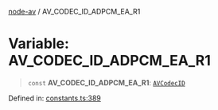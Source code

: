 [node-av](../globals.md) / AV\_CODEC\_ID\_ADPCM\_EA\_R1

# Variable: AV\_CODEC\_ID\_ADPCM\_EA\_R1

> `const` **AV\_CODEC\_ID\_ADPCM\_EA\_R1**: [`AVCodecID`](../type-aliases/AVCodecID.md)

Defined in: [constants.ts:389](https://github.com/seydx/av/blob/f8631fc881b394300b1479f511d55cf1c370a87f/src/constants/constants.ts#L389)
